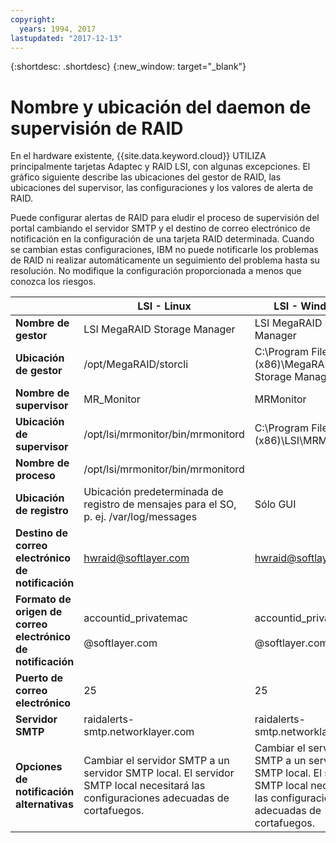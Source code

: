 ```yaml
---
copyright:
  years: 1994, 2017
lastupdated: "2017-12-13"
---
```


{:shortdesc: .shortdesc}
{:new_window: target="_blank"}

# Nombre y ubicación del daemon de supervisión de RAID
En el hardware existente, {{site.data.keyword.cloud}} UTILIZA principalmente tarjetas Adaptec y RAID LSI, con algunas excepciones. El gráfico siguiente describe las ubicaciones del gestor de RAID, las ubicaciones del supervisor, las configuraciones y los valores de alerta de RAID.

Puede configurar alertas de RAID para eludir el proceso de supervisión del portal cambiando el servidor SMTP y el destino de correo electrónico de notificación en la configuración de una tarjeta RAID determinada. Cuando se cambian estas configuraciones, IBM no puede notificarle los problemas de RAID ni realizar automáticamente un seguimiento del problema hasta su resolución. No modifique la configuración proporcionada a menos que conozca los riesgos.

||LSI - Linux|LSI - Windows|Adaptec - Linux|Adaptec - Windows|
|---|---|---|---|---|
|**Nombre de gestor**|LSI MegaRAID Storage Manager|LSI MegaRAID Storage Manager|Adaptec Storage Manager|Adaptec Storage Manager|
|**Ubicación de gestor**|/opt/MegaRAID/storcli|C:\Program Files (x86)\MegaRAID Storage Manager|/usr/StorMan|C:\Program Files\Adaptec\Adaptec Storage Manager|
|**Nombre de supervisor**|MR_Monitor|MRMonitor|Adaptec Event Manager|Adaptec Event Manager|
|**Ubicación de supervisor**|/opt/lsi/mrmonitor/bin/mrmonitord|C:\Program Files (x86)\LSI\MRMonitor|/usr/StorMan|C:\Program Files\Adaptec\Adaptec Storage Manager|
|**Nombre de proceso**|/opt/lsi/mrmonitor/bin/mrmonitord|||||
|**Ubicación de registro**|Ubicación predeterminada de registro de mensajes para el SO, p. ej. /var/log/messages|Sólo GUI|/usr/StorMan/RaidEvtA.log|Sólo GUI|
|**Destino de correo electrónico de notificación**|[hwraid@softlayer.com](mailto:hwraid@softlayer.com)|[hwraid@softlayer.com](mailto:hwraid@softlayer.com)|[hwraid@softlayer.com](mailto:hwraid@softlayer.com)|[hwraid@softlayer.com](mailto:hwraid@softlayer.com)|
|**Formato de origen de correo electrónico de notificación**|accountid_privatemac<br /><br />@softlayer.com|accountid_privatemac<br /><br />@softlayer.com|accountid_privatemac<br /><br />@softlayer.com|accountid_privatemac<br /><br />@softlayer.com|
|**Puerto de correo electrónico**|25|25|25|25|
|**Servidor SMTP**|raidalerts-smtp.networklayer.com|raidalerts-smtp.networklayer.com|raidalerts-smtp.networklayer.com|raidalerts-smtp.networklayer.com|
|**Opciones de notificación alternativas**|Cambiar el servidor SMTP a un servidor SMTP local. El servidor SMTP local necesitará las configuraciones adecuadas de cortafuegos.|Cambiar el servidor SMTP a un servidor SMTP local. El servidor SMTP local necesitará las configuraciones adecuadas de cortafuegos.|Cambiar el servidor SMTP a un servidor SMTP local. El servidor SMTP local necesitará las configuraciones adecuadas de cortafuegos.|Cambiar el servidor SMTP a un servidor SMTP local. El servidor SMTP local necesitará las configuraciones adecuadas de cortafuegos.|
